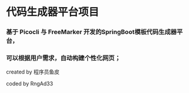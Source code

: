 # 代码生成器平台项目

### 基于 Picocli 与 FreeMarker 开发的SpringBoot模板代码生成器平台，
### 可以根据用户需求，自动构建个性化网页；

created by 程序员鱼皮

coded by RngAd33